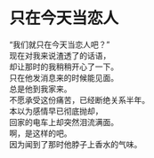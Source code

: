 # 只在今天当恋人

“我们就只在今天当恋人吧？”\
现在对我来说渣透了的话语，\
却让那时的我稍稍开心了一下。\
只在他发消息来的时候能见面。\
总是他到我家来。\
不愿承受这份痛苦，已经断绝关系半年。\
本以为感情早已彻底抛却，\
回家的电车上却突然泪流满面。\
啊，是这样的吧。\
因为闻到了那时他脖子上香水的气味。
